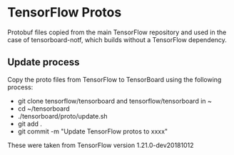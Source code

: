 # TensorFlow Protos

Protobuf files copied from the main TensorFlow repository and used in the case of tensorboard-notf, which builds without a TensorFlow dependency.

## Update process

Copy the proto files from TensorFlow to TensorBoard using the following process:

* git clone tensorflow/tensorboard and tensorflow/tensorboard in ~
* cd ~/tensorboard
* ./tensorboard/proto/update.sh
* git add .
* git commit -m "Update TensorFlow protos to xxxx"

These were taken from TensorFlow version 1.21.0-dev20181012
